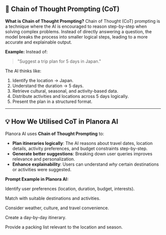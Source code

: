 
## 🧠 Chain of Thought Prompting (CoT)
**What is Chain of Thought Prompting?**
Chain of Thought (CoT) prompting is a technique where the AI is encouraged to reason step-by-step when solving complex problems. Instead of directly answering a question, the model breaks the process into smaller logical steps, leading to a more accurate and explainable output.

**Example:**
Instead of:
> "Suggest a trip plan for 5 days in Japan."

The AI thinks like:
1. Identify the location → Japan.
2. Understand the duration → 5 days.
3. Retrieve cultural, seasonal, and activity-based data.
4. Distribute activities and locations across 5 days logically.
5. Present the plan in a structured format.

---

## 💡 How We Utilised CoT in Planora AI
Planora AI uses **Chain of Thought Prompting** to:
- **Plan itineraries logically**: The AI reasons about travel dates, location details, activity preferences, and budget constraints step-by-step.
- **Generate better suggestions**: Breaking down user queries improves relevance and personalization.
- **Enhance explainability**: Users can understand *why* certain destinations or activities were suggested.

**Prompt Example in Planora AI:**  

Identify user preferences (location, duration, budget, interests).

Match with suitable destinations and activities.

Consider weather, culture, and travel convenience.

Create a day-by-day itinerary.

Provide a packing list relevant to the location and season.